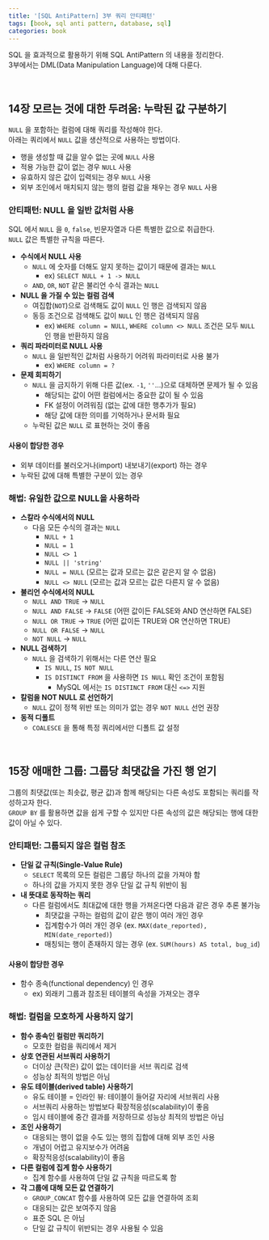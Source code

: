 ```yaml
---
title: '[SQL AntiPattern] 3부 쿼리 안티패턴'
tags: [book, sql anti pattern, database, sql]
categories: book
---
```


SQL 을 효과적으로 활용하기 위해 SQL AntiPattern 의 내용을 정리한다.  
3부에서는 DML(Data Manipulation Language)에 대해 다룬다.  

<!--more-->

<br/>

## 14장 모르는 것에 대한 두려움: 누락된 값 구분하기

`NULL` 을 포함하는 컬럼에 대해 쿼리를 작성해야 한다.  
아래는 쿼리에서 `NULL` 값을 생산적으로 사용하는 방법이다.

- 행을 생성할 때 값을 알수 없는 곳에 `NULL` 사용
- 적용 가능한 값이 없는 경우 `NULL` 사용
- 유효하지 않은 값이 입력되는 경우 `NULL` 사용
- 외부 조인에서 매치되지 않는 행의 컬럼 값을 채우는 경우 `NULL` 사용

### 안티패턴: NULL 을 일반 값처럼 사용

SQL 에서 `NULL` 을 `0`, `false`, 빈문자열과 다른 특별한 값으로 취급한다.  
`NULL` 값은 특별한 규칙을 따른다.

- **수식에서 NULL 사용**
  - `NULL` 에 숫자를 더해도 알지 못하는 값이기 때문에 결과는 `NULL`
    - ex) `SELECT NULL + 1 -> NULL`
  - `AND`, `OR`, `NOT` 같은 불리언 수식 결과는 `NULL`
- **NULL 을 가질 수 있는 컬럼 검색**
  - 여집합(`NOT`)으로 검색해도 값이 `NULL` 인 행은 검색되지 않음
  - 동등 조건으로 검색해도 값이 `NULL` 인 행은 검색되지 않음
    - ex) `WHERE column = NULL`, `WHERE column <> NULL` 조건은 모두 `NULL` 인 행을 반환하지 않음
- **쿼리 파라미터로 NULL 사용**
  - `NULL` 을 일반적인 값처럼 사용하기 어려워 파라미터로 사용 불가
    - ex) `WHERE column = ?`
- **문제 회피하기**
  - `NULL` 을 금지하기 위해 다른 값(ex. `-1`, `''`...)으로 대체하면 문제가 될 수 있음
    - 해당되는 값이 어떤 컬럼에서는 중요한 값이 될 수 있음
    - FK 설정이 어려워짐 (없는 값에 대한 행추가가 필요)
    - 해당 값에 대한 의미를 기억하거나 문서화 필요
  - 누락된 값은 `NULL` 로 표현하는 것이 좋음

#### 사용이 합당한 경우

- 외부 데이터를 불러오거나(import) 내보내기(export) 하는 경우
- 누락된 값에 대해 특별한 구분이 있는 경우

### 해법: 유일한 값으로 NULL을 사용하라

- **스칼라 수식에서의 NULL**  
  - 다음 모든 수식의 결과는 `NULL`
    - `NULL + 1`
    - `NULL = 1`
    - `NULL <> 1`
    - `NULL || 'string'`
    - `NULL = NULL` (모르는 값과 모르는 값은 같은지 알 수 없음)
    - `NULL <> NULL` (모르는 값과 모르는 값은 다른지 알 수 없음)
- **불리언 수식에서의 NULL**
  - `NULL AND TRUE` -> `NULL`
  - `NULL AND FALSE` -> `FALSE` (어떤 값이든 FALSE와 AND 연산하면 FALSE)
  - `NULL OR TRUE` -> `TRUE` (어떤 값이든 TRUE와 OR 연산하면 TRUE)
  - `NULL OR FALSE` -> `NULL`
  - `NOT NULL` -> `NULL`
- **NULL 검색하기**
  - `NULL` 을 검색하기 위해서는 다른 연산 필요
    - `IS NULL`, `IS NOT NULL`
    - `IS DISTINCT FROM` 을 사용하면 `IS NULL` 확인 조건이 포함됨
      - MySQL 에서는 `IS DISTINCT FROM` 대신 `<=>` 지원
- **칼럼을 NOT NULL 로 선언하기**
  - `NULL` 값이 정책 위반 또는 의미가 없는 경우 `NOT NULL` 선언 권장
- **동적 디폴트**
  - `COALESCE` 을 통해 특정 쿼리에서만 디폴트 값 설정

<br/>

## 15장 애매한 그룹: 그룹당 최댓값을 가진 행 얻기

그룹의 최댓값(또는 최솟값, 평균 값)과 함께 해당되는 다른 속성도 포함되는 쿼리를 작성하고자 한다.  
`GROUP BY` 를 활용하면 값을 쉽게 구할 수 있지만 다른 속성의 값은 해당되는 행에 대한 값이 아닐 수 있다.  

### 안티패턴: 그룹되지 않은 컬럼 참조

- **단일 값 규칙(Single-Value Rule)**
  - `SELECT` 목록의 모든 컬럼은 그룹당 하나의 값을 가져야 함
  - 하나의 값을 가지지 못한 경우 단일 값 규칙 위반이 됨
- **내 뜻대로 동작하는 쿼리**
  - 다른 컬럼에서도 최대값에 대한 행을 가져온다면 다음과 같은 경우 추론 불가능
    - 최댓값을 구하는 컬럼의 값이 같은 행이 여러 개인 경우
    - 집계함수가 여러 개인 경우 (ex. `MAX(date_reported), MIN(date_reported)`)
    - 매칭되는 행이 존재하지 않는 경우 (ex. `SUM(hours) AS total, bug_id`)


#### 사용이 합당한 경우

- 함수 종속(functional dependency) 인 경우
  - ex) 외래키 그룹과 참조된 테이블의 속성을 가져오는 경우

### 해법: 컬럼을 모호하게 사용하지 않기

- **함수 종속인 컬럼만 쿼리하기**
  - 모호한 컬럼을 쿼리에서 제거
- **상호 연관된 서브쿼리 사용하기**
  - 더이상 큰(작은) 값이 없는 데이터을 서브 쿼리로 검색
  - 성능상 최적의 방법은 아님
- **유도 테이블(derived table) 사용하기**
  - 유도 테이블 = 인라인 뷰: 테이블이 들어갈 자리에 서브쿼리 사용
  - 서브쿼리 사용하는 방법보다 확장적응성(scalability)이 좋음
  - 임시 테이블에 중간 결과를 저장하므로 성능상 최적의 방법은 아님
- **조인 사용하기**
  - 대응되는 행이 없을 수도 있는 행의 집합에 대해 외부 조인 사용
  - 개념이 어렵고 유지보수가 어려움
  - 확장적응성(scalability)이 좋음
- **다른 컬럼에 집계 함수 사용하기**
  - 집계 함수를 사용하여 단일 값 규칙을 따르도록 함
- **각 그룹에 대해 모든 값 연결하기**
  - `GROUP_CONCAT` 함수를 사용하여 모든 값을 연결하여 조회
  - 대응되는 값은 보여주지 않음
  - 표준 SQL 은 아님
  - 단일 값 규칙이 위반되는 경우 사용될 수 있음
